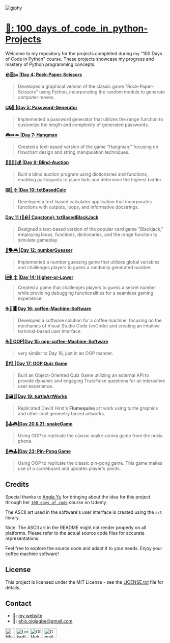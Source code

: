 ![giphy](https://github.com/Ehiane/100_days_of_code_in_python-Projects/assets/79903725/fd7d845b-9b85-48a5-9378-e17fa29d498e)



# [ 🔗: 100_days_of_code_in_python-Projects](https://github.com/Ehiane/100_days_of_code_in_python-Projects/tree/main)

Welcome to my repository for the projects completed during my "100 Days of Code in Python" course. These projects showcase my progress and mastery of Python programming concepts. 

**[ 🪨🗒️✂️ |Day 4: Rock-Paper-Scissors](https://github.com/Ehiane/100_days_of_code_in_python-Projects/tree/main/RPS)**
> Developed a graphical version of the classic game "Rock-Paper-Scissors" using Python, incorporating the random module to generate computer moves.

**[ 🤐🔒🎰 |Day 5: Password-Generator](passwordGenerator)**
> Implemented a password generator that utilizes the range function to customize the length and complexity of generated passwords.

**[🎮✏️🪢 |Day 7: Hangman](Hangman)**
> Created a text-based version of the game "Hangman," focusing on flowchart design and string manipulation techniques.

**[👨🏿‍💼💼💰 |Day 9: Blind-Auction](blindAuction)**
> Built a blind auction program using dictionaries and functions, enabling participants to place bids and determine the highest bidder.

**[⌨️🧮 ➗ |Day 10: txtBasedCalc](txtBasedCalc)**
> Developed a text-based calculator application that incorporates functions with outputs, loops, and informative docstrings.

**[Day 11 (🧢🪨| Capstone): txtBasedBlackJack](txtBaseBlackJack)**
> Designed a text-based version of the popular card game "Blackjack," employing loops, functions, dictionaries, and the range function to simulate gameplay.

**[🔢🗣️🎮 |Day 12: numberGuesser](numberGuesser)**
> Implemented a number guessing game that utilizes global variables and challenges players to guess a randomly generated number.

**[🆙⏬ ↕️ |Day 14: Higher-or-Lower](HigherOrLower)**
> Created a game that challenges players to guess a secret number while providing debugging functionalities for a seamless gaming experience.

**[☕🤖 🖥️|Day 16: coffee-Machine-Software](coffeeMachineSoftware)**
> Developed a software solution for a coffee machine, focusing on the mechanics of Visual Studio Code (vsCode) and creating an intuitive terminal-based user interface.

**[☕🤖 OOP|Day 15: oop-coffee-Machine-Software](oop_coffeeMachineSoftware)**
> very similar to Day 16, just in an OOP manner.

**[💯❓🤔 |Day 17: OOP Quiz Game](oop_quizGame)**
> Built an Object-Oriented Quiz Game utilizing an external API to provide dynamic and engaging True/False questions for an interactive user experience.

**[🐢🖼️🎨|Day 19: turtleArtWorks](turtleArtWork)**
> Replicated David Hirst's **Flumequine** art work using turtle graphics and other cool geometry based artworks. 

**[🐍🕹️🎮|Day 20 & 21: snakeGame](snakePath)**
> Using OOP to replicate the classic snake xzneia game from the nokia phone.

**[🏓🎮🕹️|Day 23: Pin-Pong Game](pongGame)**
> Using OOP to replicate the classic pin-pong game. This game makes use of a scoreboard and updates player's points.





## Credits

Special thanks to [Angla Yu](https://twitter.com/yu_angela) for bringing about the idea for this project through her [`100 days of code`](https://www.udemy.com/course/100-days-of-code/) course on Udemy

The ASCII art used in the software's user interface is created using the `art` library.

Note: The ASCII art in the README might not render properly on all platforms. Please refer to the actual source code files for accurate representations.

Feel free to explore the source code and adapt it to your needs. Enjoy your coffee machine software!


## License

This project is licensed under the MIT License - see the [LICENSE.txt](LICENSE.txt) file for details.




## Contact
*  🔗: [my website](http://www.ehiane.info/) 
*  📧: ehis.oigiagbe@gmail.com
<p align="left">
    <a href="http://www.ehiane.info/" target="_blank"><img align="center" src="https://github.com/Ehiane/100_days_of_code_in_python-Projects/assets/79903725/55af3614-5f7d-4774-be46-e26a1d98f97d" alt="My Website" height="30" width="30" /></a>
    <a href="https://www.linkedin.com/in/ehiane-oigiagbe/" target="_blank"><img align="center" src="https://raw.githubusercontent.com/rahuldkjain/github-profile-readme-generator/master/src/images/icons/Social/linked-in-alt.svg" alt="LinkedIn" height="30" width="40" /></a>
    <a href="https://github.com/Ehiane" target="_blank"><img align="center" src="https://raw.githubusercontent.com/rahuldkjain/github-profile-readme-generator/master/src/images/icons/Social/github.svg" alt="GitHub" height="30" width="40" /></a>
    <a href="mailto:ehis.oigiagbe@gmail.com" target="_blank"><img align="center" src="https://github.com/Ehiane/100_days_of_code_in_python-Projects/assets/79903725/5018798f-b468-4411-897a-085da028be38" alt="Gmail" height="30" width="40" /></a>
</p>





